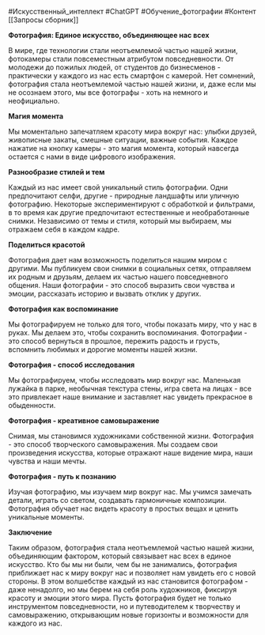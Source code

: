 #Искусственный_интеллект #ChatGPT  #Обучение_фотографии #Контент 
[[Запросы сборник]]

**Фотография: Единое искусство, объединяющее нас всех**

В мире, где технологии стали неотъемлемой частью нашей жизни, фотокамеры стали повсеместным атрибутом повседневности. От молодежи до пожилых людей, от студентов до бизнесменов - практически у каждого из нас есть смартфон с камерой. Нет сомнений, фотография стала неотъемлемой частью нашей жизни, и, даже если мы не осознаем этого, мы все фотографы - хоть на немного и неофициально.

**Магия момента**

Мы моментально запечатляем красоту мира вокруг нас: улыбки друзей, живописные закаты, смешные ситуации, важные события. Каждое нажатие на кнопку камеры - это магия момента, который навсегда остается с нами в виде цифрового изображения.

**Разнообразие стилей и тем**

Каждый из нас имеет свой уникальный стиль фотографии. Одни предпочитают селфи, другие - природные ландшафты или уличную фотографию. Некоторые экспериментируют с обработкой и фильтрами, в то время как другие предпочитают естественные и необработанные снимки. Независимо от темы и стиля, который мы выбираем, мы отражаем себя в каждом кадре.

**Поделиться красотой**

Фотография дает нам возможность поделиться нашим миром с другими. Мы публикуем свои снимки в социальных сетях, отправляем их родным и друзьям, делаем их частью нашего повседневного общения. Наши фотографии - это способ выразить свои чувства и эмоции, рассказать историю и вызвать отклик у других.

**Фотография как воспоминание**

Мы фотографируем не только для того, чтобы показать миру, что у нас в руках. Мы делаем это, чтобы сохранить воспоминания. Фотографии - это способ вернуться в прошлое, пережить радость и грусть, вспомнить любимых и дорогие моменты нашей жизни.

**Фотография - способ исследования**

Мы фотографируем, чтобы исследовать мир вокруг нас. Маленькая лужайка в парке, необычная текстура стены, игра света на лицах - все это привлекает наше внимание и заставляет нас увидеть прекрасное в обыденности.

**Фотография - креативное самовыражение**

Снимая, мы становимся художниками собственной жизни. Фотография - это способ творческого самовыражения. Мы создаем свои произведения искусства, которые отражают наше видение мира, наши чувства и наши мечты.

**Фотография - путь к познанию**

Изучая фотографию, мы изучаем мир вокруг нас. Мы учимся замечать детали, играть со светом, создавать гармоничные композиции. Фотография обучает нас видеть красоту в простых вещах и ценить уникальные моменты.

**Заключение**

Таким образом, фотография стала неотъемлемой частью нашей жизни, объединяющим фактором, который связывает нас всех в единое искусство. Кто бы мы ни были, чем бы не занимались, фотография приближает нас к миру вокруг нас и позволяет нам увидеть его с новой стороны. В этом волшебстве каждый из нас становится фотографом - даже ненадолго, но мы берем на себя роль художников, фиксируя красоту и эмоции этого мира. Пусть фотография будет не только инструментом повседневности, но и путеводителем к творчеству и самовыражению, открывающим новые горизонты и возможности для каждого из нас.